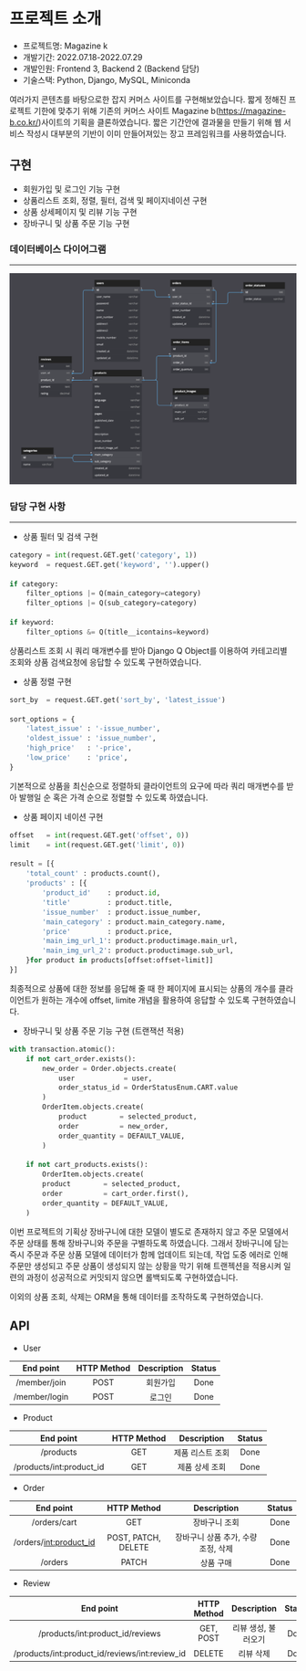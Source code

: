 # 프로젝트 소개

* 프로젝트명: Magazine k
* 개발기간: 2022.07.18-2022.07.29
* 개발인원: Frontend 3, Backend 2 (Backend 담당)
* 기술스택: Python, Django, MySQL, Miniconda

여러가지 콘텐츠를 바탕으로한 잡지 커머스 사이트를 구현해보았습니다. 짧게 정해진 프로젝트 기한에 맞추기 위해 기존의 커머스 사이트 Magazine b(https://magazine-b.co.kr/)사이트의 기획을 클론하였습니다. 짧은 기간안에 결과물을 만들기 위해 웹 서비스 작성시 대부분의 기반이 이미 만들어져있는 장고 프레임워크를 사용하였습니다. 

## 구현

* 회원가입 및 로그인 기능 구현
* 상품리스트 조회, 정렬, 필터, 검색 및 페이지네이션 구현
* 상품 상세페이지 및 리뷰 기능 구현
* 장바구니 및 상품 주문 기능 구현

### 데이터베이스 다이어그램
---
![diagram](./image/schema.png)

### 담당 구현 사항
---
* 상품 필터 및 검색 구현

```python
category = int(request.GET.get('category', 1))
keyword  = request.GET.get('keyword', '').upper()

if category:
    filter_options |= Q(main_category=category)
    filter_options |= Q(sub_category=category)

if keyword:
    filter_options &= Q(title__icontains=keyword)
```

상품리스트 조회 시 쿼리 매개변수를 받아 Django Q Object를 이용하여 카테고리별 조회와 상품 검색요청에 응답할 수 있도록 구현하였습니다.

* 상품 정렬 구현

```python
sort_by  = request.GET.get('sort_by', 'latest_issue')

sort_options = {
    'latest_issue' : '-issue_number',
    'oldest_issue' : 'issue_number',
    'high_price'   : '-price',
    'low_price'    : 'price',
}
```

기본적으로 상품을 최신순으로 정렬하되 클라이언트의 요구에 따라 쿼리 매개변수를 받아 발행일 순 혹은 가격 순으로 정렬할 수 있도록 하였습니다.

* 상품 페이지 네이션 구현

```python
offset   = int(request.GET.get('offset', 0))
limit    = int(request.GET.get('limit', 0))

result = [{
    'total_count' : products.count(),
    'products' : [{
        'product_id'    : product.id,
        'title'         : product.title,
        'issue_number'  : product.issue_number,
        'main_category' : product.main_category.name,
        'price'         : product.price,
        'main_img_url_1': product.productimage.main_url,
        'main_img_url_2': product.productimage.sub_url,
    }for product in products[offset:offset+limit]]
}]
```

최종적으로 상품에 대한 정보를 응답해 줄 때 한 페이지에 표시되는 상품의 개수를 클라이언트가 원하는 개수에 offset, limite 개념을 활용하여 응답할 수 있도록 구현하였습니다.

* 장바구니 및 상품 주문 기능 구현 (트랜잭션 적용)

```python
with transaction.atomic():
    if not cart_order.exists():
        new_order = Order.objects.create(
            user            = user,
            order_status_id = OrderStatusEnum.CART.value
        )
        OrderItem.objects.create(
            product        = selected_product,
            order          = new_order,
            order_quantity = DEFAULT_VALUE,
        )

    if not cart_products.exists():
        OrderItem.objects.create(
        product        = selected_product,
        order          = cart_order.first(),
        order_quantity = DEFAULT_VALUE,
    )
```

이번 프로젝트의 기획상 장바구니에 대한 모델이 별도로 존재하지 않고 주문 모델에서 주문 상태를 통해 장바구니와 주문을 구별하도록 하였습니다. 그래서 장바구니에 담는 즉시 주문과 주문 상품 모델에 데이터가 함께 업데이트 되는데, 작업 도중 에러로 인해 주문만 생성되고 주문 상품이 생성되지 않는 상황을 막기 위해 트랜젝션을 적용시켜 일련의 과정이 성공적으로 커밋되지 않으면 롤백되도록 구현하였습니다.

이외의 상품 조회, 삭제는 ORM을 통해 데이터를 조작하도록 구현하였습니다.

## API

* User

|   End point   	| HTTP Method 	| Description 	| Status 	|
|:-------------:	|:-----------:	|:-----------:	|:------:	|
|  /member/join 	|     POST    	|   회원가입  	|  Done  	|
| /member/login 	|     POST    	|    로그인   	|  Done  	|

* Product

|          End point         	| HTTP Method 	| Description 	| Status 	|
|:--------------------------:	|:-----------:	|:-----------:	|:------:	|
|          /products         	|     GET     	| 제품 리스트 조회 	|  Done  	|
| /products/int:product_id 	|     GET     	|  제품 상세 조회  	|  Done  	|

* Order

|         End point        	|     HTTP Method     	|             Description             	| Status 	|
|:------------------------:	|:-------------------:	|:-----------------------------------:	|:------:	|
|       /orders/cart       	|         GET         	|            장바구니 조회            	|  Done  	|
| /orders/<int:product_id> 	| POST, PATCH, DELETE 	| 장바구니 상품 추가, 수량 조정, 삭제 	|  Done  	|
| /orders | PATCH | 상품 구매 | Done |

* Review

|                    End point                   	| HTTP Method 	|     Description     	| Status 	|
|:----------------------------------------------:	|:-----------:	|:-------------------:	|:------:	|
|        /products/int:product_id/reviews        	|  GET, POST  	| 리뷰 생성, 불러오기 	|  Done  	|
| /products/int:product_id/reviews/int:review_id 	|    DELETE   	|      리뷰 삭제      	|  Done  	|